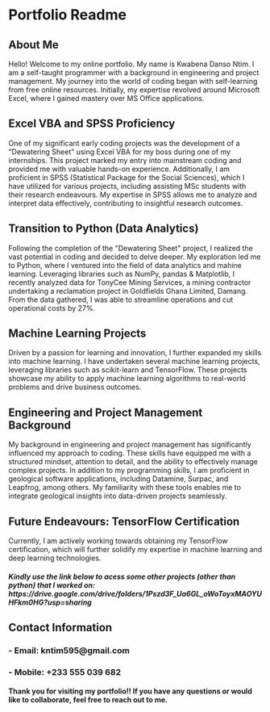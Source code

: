 <h1>Portfolio Readme</h1>
<h2>About Me</h2>
Hello! Welcome to my online portfolio. My name is Kwabena Danso Ntim. I am a self-taught 
programmer with a background in engineering and project management. My journey into the 
world of coding began with self-learning from free online resources. Initially, my expertise 
revolved around Microsoft Excel, where I gained mastery over MS Office applications.

<h2>Excel VBA and SPSS Proficiency</h2>
One of my significant early coding projects was the development of a "Dewatering Sheet" 
using Excel VBA for my boss during one of my internships. This project marked my entry into 
mainstream coding and provided me with valuable hands-on experience. Additionally, I am 
proficient in SPSS (Statistical Package for the Social Sciences), which I have utilized for 
various projects, including assisting MSc students with their research endeavours. My 
expertise in SPSS allows me to analyze and interpret data effectively, contributing to 
insightful research outcomes.

<h2>Transition to Python (Data Analytics) </h2>
Following the completion of the "Dewatering Sheet" project, I realized the vast potential in 
coding and decided to delve deeper. My exploration led me to Python, where I ventured into 
the field of data analytics and mahine learning. Leveraging libraries such as NumPy, pandas & Matplotlib, I recently 
analyzed data for TonyCee Mining Services, a mining contractor undertaking a reclamation 
project in Goldfields Ghana Limited, Damang. From the data gathered, I was able to 
streamline operations and cut operational costs by 27%. 

<h2>Machine Learning Projects </h2>
Driven by a passion for learning and innovation, I further expanded my skills into machine 
learning. I have undertaken several machine learning projects, leveraging libraries such as 
scikit-learn and TensorFlow. These projects showcase my ability to apply machine 
learning algorithms to real-world problems and drive business outcomes.

<h2>Engineering and Project Management Background</h2>
My background in engineering and project management has significantly influenced my 
approach to coding. These skills have equipped me with a structured mindset, attention to 
detail, and the ability to effectively manage complex projects. In addition to my programming 
skills, I am proficient in geological software applications, including Datamine, Surpac, and 
Leapfrog, among others. My familiarity with these tools enables me to integrate geological 
insights into data-driven projects seamlessly.

<h2>Future Endeavours: TensorFlow Certification</h2>
Currently, I am actively working towards obtaining my TensorFlow certification, which will 
further solidify my expertise in machine learning and deep learning technologies.


<h5>Kindly use the link below to acess some other projects (other than python) that I worked on:
https://drive.google.com/drive/folders/1Pszd3F_Ua6GL_oWoToyxMAOYUHFkm0HG?usp=sharing</h5>

<h2>Contact Information</h2>
<h3>- Email: kntim595@gmail.com</h3>
<h3>- Mobile: +233 555 039 682</h3>

<h4>Thank you for visiting my portfolio!! If you have any questions or would like to collaborate, 
feel free to reach out to me.</h4>
